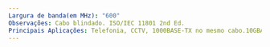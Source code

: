 ```yaml
---
Largura de banda(em MHz): "600"
Observações: Cabo blindado. ISO/IEC 11801 2nd Ed.
Principais Aplicações: Telefonia, CCTV, 1000BASE-TX no mesmo cabo.10GBASE-T Ethernet.
---
```

